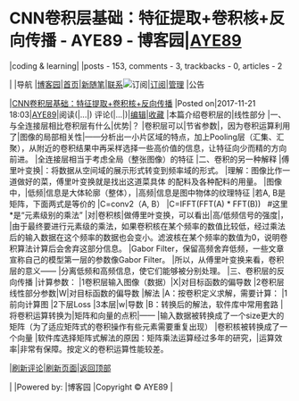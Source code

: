 
# CNN卷积层基础：特征提取+卷积核+反向传播 - AYE89 - 博客园|[AYE89](https://www.cnblogs.com/eniac1946/)
|coding & learning|
|posts - 153, comments - 3, trackbacks - 0, articles - 2

|
|导航
|[博客园](https://www.cnblogs.com/)|[首页](https://www.cnblogs.com/eniac1946/)|[新随笔](https://i.cnblogs.com/EditPosts.aspx?opt=1)|[联系](https://msg.cnblogs.com/send/AYE89)![订阅](//www.cnblogs.com/images/xml.gif)|[订阅](https://www.cnblogs.com/eniac1946/rss)|[管理](https://i.cnblogs.com/)
|公告


|[CNN卷积层基础：特征提取+卷积核+反向传播](https://www.cnblogs.com/eniac1946/p/7874618.html)
|Posted on|2017-11-21 18:03|[AYE89](https://www.cnblogs.com/eniac1946/)|阅读(|...|) 评论(|...|)|[编辑](https://i.cnblogs.com/EditPosts.aspx?postid=7874618)|[收藏](#)
|本篇介绍卷积层的|线性部分
|一、与全连接层相比卷积层有什么|优势|？
|卷积层可以|节省参数|，因为卷积运算利用了|图像的局部相关性|——分析出一小片区域的特点，加上Pooling层（汇集、汇聚），从附近的卷积结果中再采样选择一些高价值的信息，让特征向少而精的方向前进。
|全连接层相当于考虑全局（整张图像）的特征
|二、卷积的另一种解释
|傅里叶变换|：将数据从空间域的展示形式转变到频率域的形式。
|理解：图像比作一道做好的菜，傅里叶变换就是找出这道菜具体 的配料及各种配料的用量。
|图像中，|低频|信息是大体轮廓（整体），|高频|信息是图中物体的纹理特征
|若A, B是矩阵，下面两式是等价的
|C=conv2（A, B）
|C=IFFT(FFT(A) * FFT(B))   \#这里*是“元素级别的乘法”
|对|卷积核|做傅里叶变换，可以看出|高/低频信号的强度|，
|由于最终要进行元素级的乘法，如果卷积核在某个频率的数值比较低，经过乘法后的输入数据在这个频率的数据也会变小。滤波核在某个频率的数值为0，说明卷积算法计算后会舍弃这部分信息。
|Gabor Filter，保留高频舍弃低频，一些文章宣称自己的模型第一层的参数像Gabor Filter。
|所以，从傅里叶变换来看，卷积层的意义——
|分离低频和高频信息，使它们能够被分别处理。
|三、卷积层的反向传播
|计算参数：
|1卷积层输入图像（数据）|X|对目标函数的偏导数
|2卷积层线性部分参数|W|对目标函数的偏导数
|解法
|A：按卷积定义求解，需要计算：
|1前向计算图
|2下层Loss
|3本层|w|导数
|B：转换后的解法，软件库中常用套路
|将卷积运算转换为|矩阵和向量的点积|——
|输入数据被转换成了一个size更大的矩阵（为了适应矩阵式的卷积操作有些元素需要重复出现）
|卷积核被转换成了一个向量
|软件库选择矩阵式解法的原因：矩阵乘法运算经过多年的研究，|运算效率|非常有保障。按定义的卷积运算性能较差。







|[刷新评论](javascript:void(0);)|[刷新页面](#)|[返回顶部](#top)






|
|Powered by:
|博客园
|Copyright © AYE89
|
